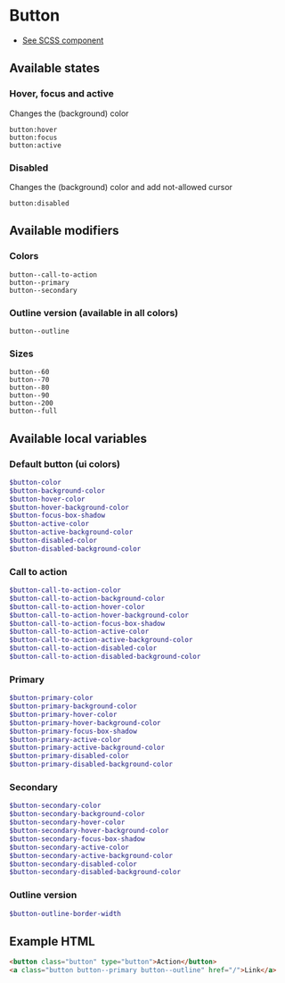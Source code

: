 # Button
- [See SCSS component](../../scss/controls/button.scss)

## Available states

### Hover, focus and active
Changes the (background) color
```
button:hover
button:focus
button:active
```
### Disabled
Changes the (background) color and add not-allowed cursor
```
button:disabled
```

## Available modifiers
### Colors
```
button--call-to-action
button--primary
button--secondary
```
### Outline version (available in all colors)
```
button--outline
```
### Sizes
```
button--60
button--70
button--80
button--90
button--200
button--full
```

## Available local variables
### Default button (ui colors)
```scss
$button-color
$button-background-color
$button-hover-color
$button-hover-background-color
$button-focus-box-shadow
$button-active-color
$button-active-background-color
$button-disabled-color
$button-disabled-background-color
```
### Call to action
```scss
$button-call-to-action-color
$button-call-to-action-background-color
$button-call-to-action-hover-color
$button-call-to-action-hover-background-color
$button-call-to-action-focus-box-shadow
$button-call-to-action-active-color
$button-call-to-action-active-background-color
$button-call-to-action-disabled-color
$button-call-to-action-disabled-background-color
```
### Primary
```scss
$button-primary-color
$button-primary-background-color
$button-primary-hover-color
$button-primary-hover-background-color
$button-primary-focus-box-shadow
$button-primary-active-color
$button-primary-active-background-color
$button-primary-disabled-color
$button-primary-disabled-background-color
```
### Secondary
```scss
$button-secondary-color
$button-secondary-background-color
$button-secondary-hover-color
$button-secondary-hover-background-color
$button-secondary-focus-box-shadow
$button-secondary-active-color
$button-secondary-active-background-color
$button-secondary-disabled-color
$button-secondary-disabled-background-color
```
### Outline version
```scss
$button-outline-border-width
```

## Example HTML
```html
<button class="button" type="button">Action</button>
<a class="button button--primary button--outline" href="/">Link</a>
```
